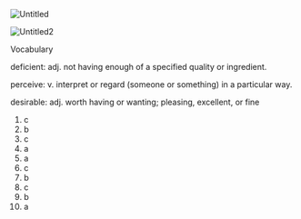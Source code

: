 ![Untitled](https://github.com/jeuneseven/ReadingNotes/assets/8426758/9f1bcb82-21dd-4185-a412-1b1c38fe21ee)

![Untitled2](https://github.com/jeuneseven/ReadingNotes/assets/8426758/dc12b71a-7a79-496b-a825-7ed4c0958eaf)

Vocabulary

deficient: adj.  not having enough of a specified quality or ingredient.

perceive: v. interpret or regard (someone or something) in a particular way.

desirable: adj. worth having or wanting; pleasing, excellent, or fine

1. c
2. b
3. c
4. a
5. a
6. c
7. b
8. c
9. b
10. a
